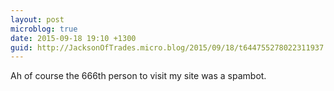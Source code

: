 ```yaml
---
layout: post
microblog: true
date: 2015-09-18 19:10 +1300
guid: http://JacksonOfTrades.micro.blog/2015/09/18/t644755278022311937.html
---
```

Ah of course the 666th person to visit my site was a spambot.
